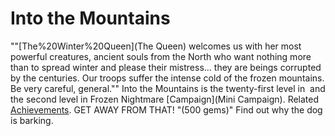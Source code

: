 # Into the Mountains

""[The%20Winter%20Queen](The Queen) welcomes us with her most powerful creatures, ancient souls from the North who want nothing more than to spread winter and please their mistress... they are beings corrupted by the centuries. Our troops suffer the intense cold of the frozen mountains. Be very careful, general.""
Into the Mountains is the twenty-first level in  and the second level in Frozen Nightmare [Campaign](Mini Campaign).
Related [Achievements](Achievements).
 GET AWAY FROM THAT! "(500 gems)" Find out why the dog is barking.
